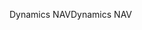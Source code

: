 <span data-ttu-id="3ed3a-101">Dynamics NAV</span><span class="sxs-lookup"><span data-stu-id="3ed3a-101">Dynamics NAV</span></span>
